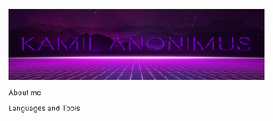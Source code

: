 [![Header](https://github.com/KamilAnonimus/KamilAnonimus/blob/main/assets/6.png)](#)

About me

Languages and Tools